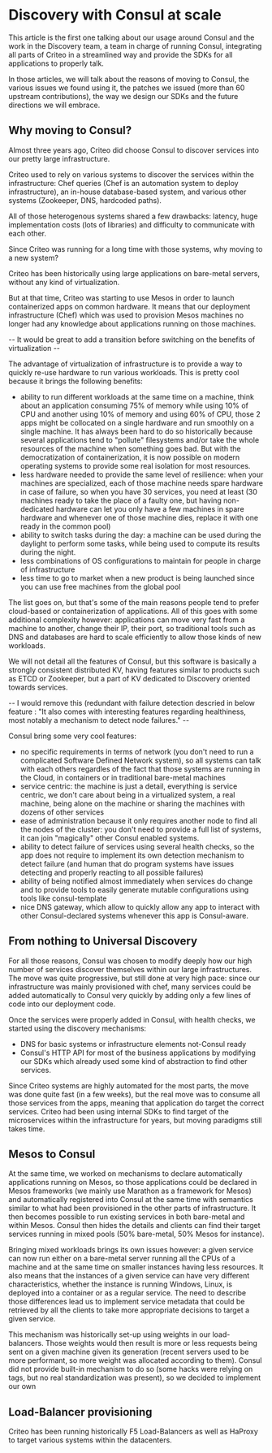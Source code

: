 # Discovery with Consul at scale

This article is the first one talking about our usage around Consul and the work in the Discovery team, a team in charge of running Consul, integrating all parts of Criteo in a streamlined way and provide the SDKs for all applications to properly talk.

In those articles, we will talk about the reasons of moving to Consul, the various issues we found using it, the patches we issued (more than 60 upstream contributions), the way we design our SDKs and the future directions we will embrace.

## Why moving to Consul?

Almost three years ago, Criteo did choose Consul to discover services into our pretty large infrastructure.

Criteo used to rely on various systems to discover the services within the infrastructure: Chef queries (Chef is an automation system to deploy infrastructure), an in-house database-based system, and various other systems (Zookeeper, DNS, hardcoded paths).

All of those heterogenous systems shared a few drawbacks: latency, huge implementation costs (lots of libraries) and difficulty to communicate with each other.

Since Criteo was running for a long time with those systems, why moving to a new system?

Criteo has been historically using large applications on bare-metal servers, without any kind of virtualization.

But at that time, Criteo was starting to use Mesos in order to launch containerized apps on common hardware. It means that our deployment infrastructure (Chef) which was used to provision Mesos machines no longer had any knowledge about applications running on those machines.

-- It would be great to add a transition before switching on the benefits of virtualization --

The advantage of virtualization of infrastructure is to provide a way to quickly re-use hardware to run various workloads. This is pretty cool because it brings the following benefits:

 - ability to run different workloads at the same time on a machine, think about an application consuming 75% of memory while using 10% of CPU and another using 10% of memory and using 60% of CPU, those 2 apps might be collocated on a single hardware and run smoothly on a single machine.
 It has always been hard to do so historically because several applications tend to "pollute" filesystems and/or take the whole resources of the machine when something goes bad. But with the democratization of containerization, it is now possible on modern operating systems to provide some real isolation for most resources.
 - less hardware needed to provide the same level of resilience: when your machines are specialized, each of those machine needs spare hardware in case of failure, so when you have 30 services, you need at least (30 machines ready to take the place of a faulty one, but having non-dedicated hardware can let you only have a few machines in spare hardware and whenever one of those machine dies, replace it with one ready in the common pool)
 - ability to switch tasks during the day: a machine can be used during the daylight to perform some tasks, while being used to compute its results during the night.
 - less combinations of OS configurations to maintain for people in charge of infrastructure
 - less time to go to market when a new product is being launched since you can use free machines from the global pool

The list goes on, but that's some of the main reasons people tend to prefer cloud-based or containerization of applications. All of this goes with some additional complexity however: applications can move very fast from a machine to another, change their IP, their port, so traditional tools such as DNS and databases are hard to scale efficiently to allow those kinds of new workloads.

We will not detail all the features of Consul, but this software is basically a strongly consistent distributed KV, having features similar to products such as ETCD or Zookeeper, but a part of KV dedicated to Discovery oriented towards services. 

-- I would remove this (redundant with failure detection descried in below feature : "It also comes with interesting features regarding healthiness, most notably a mechanism to detect node failures." --

Consul bring some very cool features:
 - no specific requirements in terms of network (you don't need to run a complicated Software Defined Network system), so all systems can talk with each others regardles of the fact that those systems are running in the Cloud, in containers or in traditional bare-metal machines
 - service centric: the machine is just a detail, everything is service centric, we don't care about being in a virtualized system, a real machine, being alone on the machine or sharing the machines with dozens of other services
 - ease of administration because it only requires another node to find all the nodes of the cluster: you don't need to provide a full list of systems, it can join "magically" other Consul enabled systems.
 - ability to detect failure of services using several health checks, so the app does not require to implement its own detection mechanism to detect failure (and human that do program systems have issues detecting and properly reacting to all possible failures)
 - ability of being notified almost immediately when services do change and to provide tools to easily generate mutable configurations using tools like consul-template
 - nice DNS gateway, which allow to quickly allow any app to interact with other Consul-declared systems whenever this app is Consul-aware.

## From nothing to Universal Discovery

For all those reasons, Consul was chosen to modify deeply how our high number of services discover themselves within our large infrastructures. The move was quite progressive, but still done at very high pace: since our infrastructure was mainly provisioned with chef, many services could be added automatically to Consul very quickly by adding only a few lines of code into our deployment code.

Once the services were properly added in Consul, with health checks, we started using the discovery mechanisms:
 - DNS for basic systems or infrastructure elements not-Consul ready
 - Consul's HTTP API for most of the business applications by modifying our SDKs which already used some kind of abstraction to find other services.

Since Criteo systems are highly automated for the most parts, the move was done quite fast (in a few weeks), but the real move was to consume all those services from the apps, meaning that application do target the correct services. Criteo had been using internal SDKs to find target of the microservices within the infrastructure for years, but moving paradigms still takes time.

## Mesos to Consul

At the same time, we worked on mechanisms to declare automatically applications running on Mesos, so those applications could be declared in Mesos frameworks (we mainly use Marathon as a framework for Mesos) and automatically registered into Consul at the same time with semantics similar to what had been provisioned in the other parts of infrastructure. It then becomes possible to run existing services in both bare-metal and within Mesos. Consul then hides the details and clients can find their target services running in mixed pools (50% bare-metal, 50% Mesos for instance).

Bringing mixed workloads brings its own issues however: a given service can now run either on a bare-metal server running all the CPUs of a machine and at the same time on smaller instances having less resources. It also means that the instances of a given service can have very different characteristics, whether the instance is running Windows, Linux, is deployed into a container or as a regular service. The need to describe those differences lead us to implement service metadata that could be retrieved by all the clients to take more appropriate decisions to target a given service.

This mechanism was historically set-up using weights in our load-balancers. Those weights would then result is more or less requests being sent on a given machine given its generation (recent servers used to be more performant, so more weight was allocated according to them). Consul did not provide built-in mechanism to do so (some hacks were relying on tags, but no real standardization was present), so we decided to implement our own

## Load-Balancer provisioning

Criteo has been running historically F5 Load-Balancers as well as HaProxy to target various systems within the datacenters.



